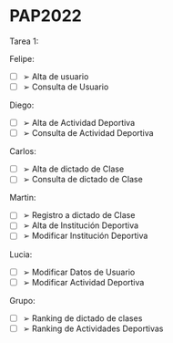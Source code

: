 # PAP2022

Tarea 1:

Felipe:
- [ ] ➢ Alta de usuario
- [ ] ➢ Consulta de Usuario

Diego:
- [ ] ➢ Alta de Actividad Deportiva
- [ ] ➢ Consulta de Actividad Deportiva 

Carlos:
- [ ] ➢ Alta de dictado de Clase
- [ ] ➢ Consulta de dictado de Clase

Martin:
- [ ] ➢ Registro a dictado de Clase
- [ ] ➢ Alta de Institución Deportiva
- [ ] ➢ Modificar Institución Deportiva

Lucia:
- [ ] ➢ Modificar Datos de Usuario
- [ ] ➢ Modificar Actividad Deportiva

Grupo:
- [ ] ➢ Ranking de dictado de clases
- [ ] ➢ Ranking de Actividades Deportivas
